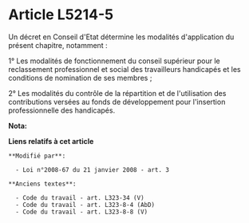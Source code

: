 # Article L5214-5

Un décret en Conseil d'Etat détermine les modalités d'application du présent chapitre, notamment :

1° Les modalités de fonctionnement du conseil supérieur pour le reclassement professionnel et social des travailleurs
handicapés et les conditions de nomination de ses membres ;

2° Les modalités du contrôle de la répartition et de l'utilisation des contributions versées au fonds de développement pour
l'insertion professionnelle des handicapés.

**Nota:**



**Liens relatifs à cet article**

	**Modifié par**:

	  - Loi n°2008-67 du 21 janvier 2008 - art. 3

	**Anciens textes**:

	  - Code du travail - art. L323-34 (V)
	  - Code du travail - art. L323-8-4 (AbD)
	  - Code du travail - art. L323-8-8 (V)
